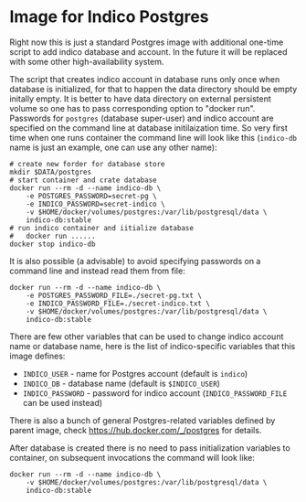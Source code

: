 
Image for Indico Postgres
=========================

Right now this is just a standard Postgres image with additional one-time
script to add indico database and account. In the future it will be replaced
with some other high-availability system.

The script that creates indico account in database runs only once when
database is initialized, for that to happen the data directory should be
empty initally empty. It is better to have data directory on external
persistent volume so one has to pass corresponding option to "docker run".
Passwords for `postgres` (database super-user) and indico account are
specified on the command line at database initilaization time. So very
first time when one runs container the command line will look like this
(`indico-db` name is just an example, one can use any other name):

    # create new forder for database store
    mkdir $DATA/postgres
    # start container and crate database
    docker run --rm -d --name indico-db \
        -e POSTGRES_PASSWORD=secret-pg \
        -e INDICO_PASSWORD=secret-indico \
        -v $HOME/docker/volumes/postgres:/var/lib/postgresql/data \
        indico-db:stable
    # run indico container and iitialize database
    #   docker run ......
    docker stop indico-db

It is also possible (a advisable) to avoid specifying passwords on a
command line and instead read them from file:

    docker run --rm -d --name indico-db \
        -e POSTGRES_PASSWORD_FILE=./secret-pg.txt \
        -e INDICO_PASSWORD_FILE=./secret-indico.txt \
        -v $HOME/docker/volumes/postgres:/var/lib/postgresql/data \
        indico-db:stable

There are few other variables that can be used to change indico account name
or database name, here is the list of indico-specific variables that this
image defines:
- `INDICO_USER` - name for Postgres account (default is `indico`)
- `INDICO_DB` - database name (default is `$INDICO_USER`)
- `INDICO_PASSWORD` - password for indico account (`INDICO_PASSWORD_FILE`
  can be used instead)

There is also a bunch of general Postgres-related variables defined by parent
image, check https://hub.docker.com/_/postgres for details.

After database is created there is no need to pass initialization variables
to container, on subsequent invocations the command will look like:

    docker run --rm -d --name indico-db \
        -v $HOME/docker/volumes/postgres:/var/lib/postgresql/data \
        indico-db:stable

